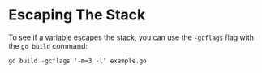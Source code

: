 # Escaping The Stack

To see if a variable escapes the stack, you can use the `-gcflags` flag with the `go build` command:
```
go build -gcflags '-m=3 -l' example.go
```